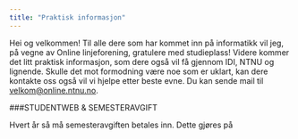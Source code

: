 ```yaml
---
title: "Praktisk informasjon"
---
```


Hei og velkommen! Til alle dere som har kommet inn på informatikk vil jeg, på vegne av Online linjeforening, gratulere med studieplass! Videre kommer det litt praktisk informasjon, som dere også vil få gjennom IDI, NTNU og lignende. Skulle det mot formodning være noe som er uklart, kan dere kontakte oss også vil vi hjelpe etter beste evne. Du kan sende mail til velkom@online.ntnu.no.

###STUDENTWEB & SEMESTERAVGIFT


Hvert år så må semesteravgiften betales inn. Dette gjøres på